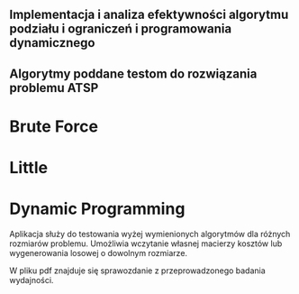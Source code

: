 ## Implementacja i analiza efektywności algorytmu podziału i ograniczeń i programowania dynamicznego

## Algorytmy poddane testom do rozwiązania problemu ATSP
# Brute Force
# Little
# Dynamic Programming

Aplikacja służy do testowania wyżej wymienionych algorytmów dla różnych rozmiarów problemu.
Umożliwia wczytanie własnej macierzy kosztów lub wygenerowania losowej o dowolnym rozmiarze.

W pliku pdf znajduje się sprawozdanie z przeprowadzonego badania wydajności.
